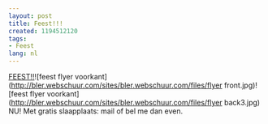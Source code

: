 ```yaml
---
layout: post
title: Feest!!!
created: 1194512120
tags:
- Feest
lang: nl
---
```

[FEEST!!](http://ru-d.goddeloos.nl/feest/index.html)![feest flyer voorkant](http://bler.webschuur.com/sites/bler.webschuur.com/files/flyer front.jpg)![feest flyer voorkant](http://bler.webschuur.com/sites/bler.webschuur.com/files/flyer back3.jpg)<br class="clear" />NU! Met gratis slaapplaats: mail of bel me dan even.
